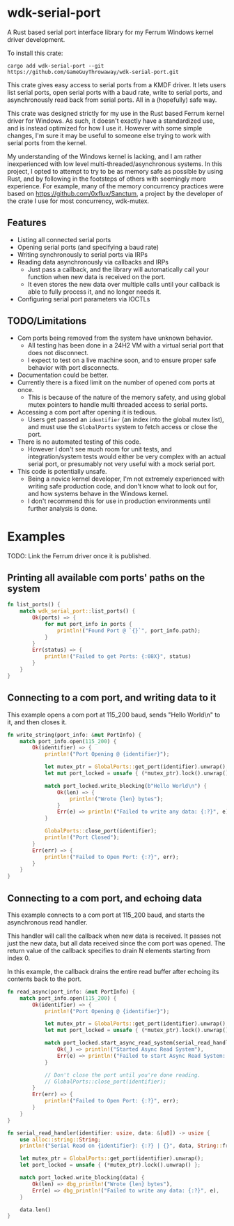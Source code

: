 
# wdk-serial-port

A Rust based serial port interface library for my Ferrum Windows kernel driver development.

To install this crate:
```
cargo add wdk-serial-port --git https://github.com/GameGuyThrowaway/wdk-serial-port.git
```

This crate gives easy access to serial ports from a KMDF driver. It lets users list serial ports, open serial ports with
a baud rate, write to serial ports, and asynchronously read back from serial ports. All in a (hopefully) safe way.

This crate was designed strictly for my use in the Rust based Ferrum kernel driver for Windows. As such, it doesn't
exactly have a standardized use, and is instead optimized for how I use it. However with some simple changes, I'm sure
it may be useful to someone else trying to work with serial ports from the kernel.

My understanding of the Windows kernel is lacking, and I am rather inexperienced with low level
multi-threaded/asynchronous systems. In this project, I opted to attempt to try to be as memory safe as possible by
using Rust, and by following in the footsteps of others with seemingly more experience. For example, many of the memory
concurrency practices were based on https://github.com/0xflux/Sanctum, a project by the developer of the crate I use for
most concurrency, wdk-mutex.

## Features

* Listing all connected serial ports
* Opening serial ports (and specifying a baud rate)
* Writing synchronously to serial ports via IRPs
* Reading data asynchronously via callbacks and IRPs
    * Just pass a callback, and the library will automatically call your function when new data is received on the port.
    * It even stores the new data over multiple calls until your callback is able to fully process it, and no longer
      needs it.
* Configuring serial port parameters via IOCTLs

## TODO/Limitations

* Com ports being removed from the system have unknown behavior.
    * All testing has been done in a 24H2 VM with a virtual serial port that does not disconnect.
    * I expect to test on a live machine soon, and to ensure proper safe behavior with port disconnects.
* Documentation could be better.
* Currently there is a fixed limit on the number of opened com ports at once.
    * This is because of the nature of the memory safety, and using global mutex pointers to handle multi threaded
      access to serial ports.
* Accessing a com port after opening it is tedious.
    * Users get passed an `identifier` (an index into the global mutex list), and must use the `GlobalPorts` system to
      fetch access or close the port.
* There is no automated testing of this code.
    * However I don't see much room for unit tests, and integration/system tests would either be very complex with an
      actual serial port, or presumably not very useful with a mock serial port.
* This code is potentially unsafe.
    * Being a novice kernel developer, I'm not extremely experienced with writing safe production code, and don't know
      what to look out for, and how systems behave in the Windows kernel.
    * I don't recommend this for use in production environments until further analysis is done.

# Examples

TODO: Link the Ferrum driver once it is published.

## Printing all available com ports' paths on the system

```rust
fn list_ports() {
    match wdk_serial_port::list_ports() {
        Ok(ports) => {
            for mut port_info in ports {
                println!("Found Port @ `{}`", port_info.path);
            }
        }
        Err(status) => {
            println!("Failed to get Ports: {:08X}", status)
        }
    }
}
```

## Connecting to a com port, and writing data to it

This example opens a com port at 115_200 baud, sends "Hello World\n" to it, and then closes it.

```rust
fn write_string(port_info: &mut PortInfo) {
    match port_info.open(115_200) {
        Ok(identifier) => {
            println!("Port Opening @ {identifier}");

            let mutex_ptr = GlobalPorts::get_port(identifier).unwrap();
            let mut port_locked = unsafe { (*mutex_ptr).lock().unwrap() };

            match port_locked.write_blocking(b"Hello World\n") {
                Ok(len) => {
                    println!("Wrote {len} bytes");
                }
                Err(e) => println!("Failed to write any data: {:?}", e),
            }

            GlobalPorts::close_port(identifier);
            println!("Port Closed");
        }
        Err(err) => {
            println!("Failed to Open Port: {:?}", err);
        }
    }
}
```

## Connecting to a com port, and echoing data

This example connects to a com port at 115_200 baud, and starts the asynchronous read handler.

This handler will call the callback when new data is received. It passes not just the new data, but all data received
since the com port was opened. The return value of the callback specifies to drain N elements starting from index 0.

In this example, the callback drains the entire read buffer after echoing its contents back to the port.

```rust
fn read_async(port_info: &mut PortInfo) {
    match port_info.open(115_200) {
        Ok(identifier) => {
            println!("Port Opening @ {identifier}");

            let mutex_ptr = GlobalPorts::get_port(identifier).unwrap();
            let mut port_locked = unsafe { (*mutex_ptr).lock().unwrap() };

            match port_locked.start_async_read_system(serial_read_handler) {
                Ok(_) => println!("Started Async Read System"),
                Err(e) => println!("Failed to start Async Read System: {:?}", e),
            }

            // Don't close the port until you're done reading.
            // GlobalPorts::close_port(identifier);
        }
        Err(err) => {
            println!("Failed to Open Port: {:?}", err);
        }
    }
}

fn serial_read_handler(identifier: usize, data: &[u8]) -> usize {
    use alloc::string::String;
    println!("Serial Read on {identifier}: {:?} | {}", data, String::from_utf8_lossy(&data));

    let mutex_ptr = GlobalPorts::get_port(identifier).unwrap();
    let port_locked = unsafe { (*mutex_ptr).lock().unwrap() };

    match port_locked.write_blocking(data) {
        Ok(len) => dbg_println!("Wrote {len} bytes"),
        Err(e) => dbg_println!("Failed to write any data: {:?}", e),
    }

    data.len()
}
```

